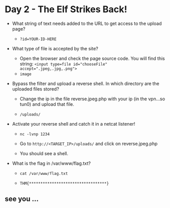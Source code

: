 # Day 2 - The Elf Strikes Back!

- What string of text needs added to the URL to get access to the upload page?

	- `?id=YOUR-ID-HERE`

- What type of file is accepted by the site?

	- Open the browser and check the page source code. You will find this string: `<input type=file id="chooseFile" accept=".jpeg,.jpg,.png">`
	- `image`

- Bypass the filter and upload a reverse shell.
In which directory are the uploaded files stored?

	- Change the ip in the file reverse.jpeg.php with your ip (in the vpn...so tun0) and upload that file.

	- `/uploads/`

- Activate your reverse shell and catch it in a netcat listener!

	- `nc -lvnp 1234`

	- Go to `http://<TARGET_IP>/uploads/` and click on reverse.jpeg.php

	- You should see a shell.

- What is the flag in /var/www/flag.txt?

	- `cat /var/www/flag.txt`

	- `THM{**********************************}`

## see you ...
